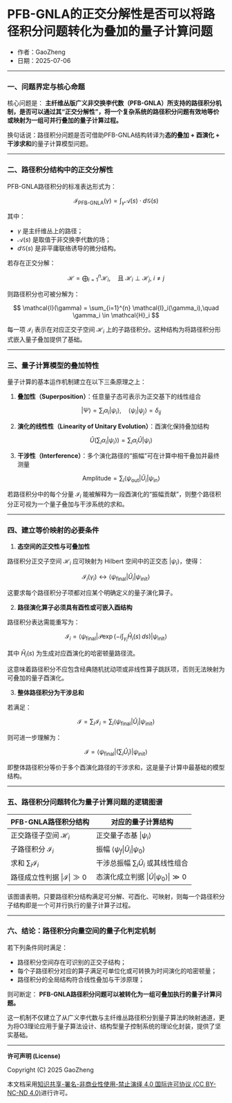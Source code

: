 # **PFB-GNLA的正交分解性是否可以将路径积分问题转化为叠加的量子计算问题**

- 作者：GaoZheng
- 日期：2025-07-06

---

### 一、问题界定与核心命题

核心问题是：
**主纤维丛版广义非交换李代数（PFB-GNLA）所支持的路径积分机制，是否可以通过其“正交分解性”，将一个复杂系统的路径积分问题有效地等价或映射为一组可并行叠加的量子计算过程。**

换句话说：路径积分问题是否可借助PFB-GNLA结构转译为**态的叠加 + 酉演化 + 干涉求和**的量子计算模型问题。

---

### 二、路径积分结构中的正交分解性

PFB-GNLA路径积分的标准表达形式为：

$$
\mathcal{I}_{\text{PFB-GNLA}}(\gamma) = \int_{\gamma} \mathcal{A}(s) \cdot d\mathcal{G}(s)
$$

其中：

* $\gamma$ 是主纤维丛上的路径；
* $\mathcal{A}(s)$ 是取值于非交换李代数的场；
* $d\mathcal{G}(s)$ 是非平庸联络诱导的微分结构。

若存在正交分解：

$$
\mathcal{H} = \bigoplus_{i=1}^{n} \mathcal{H}_i,\quad \text{且 } \mathcal{H}_i \perp \mathcal{H}_j,\ i \neq j
$$

则路径积分也可被分解为：

$$
\mathcal{I}(\gamma) = \sum_{i=1}^{n} \mathcal{I}_i(\gamma_i),\quad \gamma_i \in \mathcal{H}_i
$$

每一项 $\mathcal{I}_i$ 表示在对应正交子空间 $\mathcal{H}_i$ 上的子路径积分。这种结构为将路径积分形式嵌入量子叠加提供了基础。

---

### 三、量子计算模型的叠加特性

量子计算的基本运作机制建立在以下三条原理之上：

1. **叠加性（Superposition）**：任意量子态可表示为正交基下的线性组合

   $$
   |\Psi\rangle = \sum_i \alpha_i |\psi_i\rangle,\quad \langle \psi_i | \psi_j \rangle = \delta_{ij}
   $$

2. **演化的线性性（Linearity of Unitary Evolution）**：酉演化保持叠加结构

   $$
   \hat{U}\left(\sum_i \alpha_i |\psi_i\rangle\right) = \sum_i \alpha_i \hat{U}|\psi_i\rangle
   $$

3. **干涉性（Interference）**：多个演化路径的“振幅”可在计算中相干叠加并最终测量

   $$
   \text{Amplitude} = \sum_i \langle \psi_{\text{out}} | \hat{U}_i | \psi_{\text{in}} \rangle
   $$

若路径积分中的每个分量 $\mathcal{I}_i$ 能被解释为一段酉演化的“振幅贡献”，则整个路径积分正可视为一个量子叠加与干涉系统的求和。

---

### 四、建立等价映射的必要条件

1. **态空间的正交性与可叠加性**

路径积分正交子空间 $\mathcal{H}_i$ 应可映射为 Hilbert 空间中的正交态 $|\psi_i\rangle$，使得：

$$
\mathcal{I}_i(\gamma_i) \leftrightarrow \langle \psi_{\text{final}} | \hat{U}_i | \psi_{\text{init}} \rangle
$$

这要求每个路径积分子项都对应某个明确定义的量子演化算子。

2. **路径演化算子必须具有酉性或可嵌入酉结构**

路径积分表达需能重写为：

$$
\mathcal{I}_i = \langle \psi_{\text{final}} | \mathcal{P} \exp\left(-i\int_{\gamma_i} \hat{H}_i(s)\, ds \right) | \psi_{\text{init}} \rangle
$$

其中 $\hat{H}_i(s)$ 为生成对应酉演化的哈密顿量路径流。

这意味着路径积分不应包含经典随机扰动项或非线性算子跳跃项，否则无法映射为可叠加的量子酉演化。

3. **整体路径积分为干涉总和**

若满足：

$$
\mathcal{I} = \sum_i \mathcal{I}_i = \sum_i \langle \psi_{\text{final}} | \hat{U}_i | \psi_{\text{init}} \rangle
$$

则可进一步理解为：

$$
\mathcal{I} = \langle \psi_{\text{final}} | \left( \sum_i \hat{U}_i \right) | \psi_{\text{init}} \rangle
$$

即整体路径积分等价于多个酉演化路径的干涉求和，这是量子计算中最基础的模型结构。

---

### 五、路径积分问题转化为量子计算问题的逻辑图谱

| PFB-GNLA路径积分结构                  | 对应的量子计算结构 |
| ------------------------------- | ------------------------------- |
| 正交路径子空间 $\mathcal{H}_i$         | 正交量子态基 $\| \psi_i \rangle$ |
| 子路径积分 $\mathcal{I}_i$           | 振幅 $\langle \psi_f \| \hat{U}_i \| \psi_0 \rangle$ |
| 求和 $\sum_i \mathcal{I}_i$       | 干涉总振幅 $\sum_i \hat{U}_i$ 或其线性组合 |
| 路径成立性判据 $\|\mathcal{I}\| \gg 0$ | 态演化成立判据 $\| \hat{U} \| \psi_0 \rangle \| \gg 0$ |                  |

该图谱表明，只要路径积分结构满足可分解、可酉化、可映射，则每一个路径积分子结构即是一个可并行执行的量子计算子过程。

---

### 六、结论：路径积分向量空间的量子化判定机制

若下列条件同时满足：

* 路径积分空间存在可识别的正交子结构；
* 每个子路径积分对应的算子满足可单位化或可转换为时间演化的哈密顿量；
* 路径积分的全局结构符合线性叠加与干涉原理；

则可断定：
**PFB-GNLA路径积分问题可以被转化为一组可叠加执行的量子计算问题。**

这一机制不仅建立了从广义李代数与主纤维丛路径积分到量子算法的映射通道，更为将O3理论应用于量子算法设计、结构型量子控制系统的理论化封装，提供了坚实基础。

---

**许可声明 (License)**

Copyright (C) 2025 GaoZheng 

本文档采用[知识共享-署名-非商业性使用-禁止演绎 4.0 国际许可协议 (CC BY-NC-ND 4.0)](https://creativecommons.org/licenses/by-nc-nd/4.0/deed.zh-Hans)进行许可。
